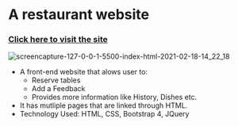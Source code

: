 # A restaurant website
### [Click here to visit the site](https://corona-virus-trackerr.netlify.app)
![screencapture-127-0-0-1-5500-index-html-2021-02-18-14_22_18](https://user-images.githubusercontent.com/68294925/108332739-274a3400-71f6-11eb-996c-2f5acdc85f84.png)

* A front-end website that alows user to: 
   * Reserve tables
   * Add a Feedback
   * Provides more information like History, Dishes etc.
* It has mutliple pages that are linked through HTML.
* Technology Used: HTML, CSS, Bootstrap 4, JQuery

